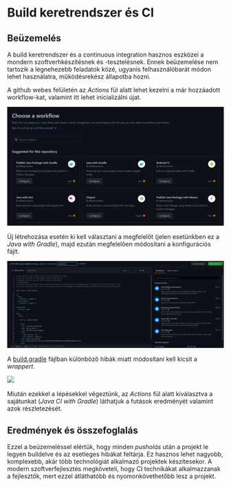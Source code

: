 # Build keretrendszer és CI
## Beüzemelés
A build keretrendszer és a continuous integration hasznos eszközei a mondern szoftverhkészítésnek és -tesztelésnek. Ennek beüzemelése nem tartozik a legnehezebb feladatok közé, ugyanis felhasználóbarát módon lehet használatra, működésrekész állapotba hozni.

A github webes felületén az _Actions_ fül alatt lehet kezelni a már hozzáadott workflow-kat, valamint itt lehet inicializálni újat.

![](pictures/ci/init_ci.png)

Új létrehozása esetén ki kell választani a megfelelőt (jelen esetünkben ez a _Java with Gradle_), majd ezután megfelelően módosítani a konfigurációs fájlt.

![](pictures/ci/ci_config.png)

A [build.gradle](/build.gradle) fájlban különböző hibák miatt módosítani kell kicsit a _wrappert_.

![](pictures/wrapper.png)

Miután ezekkel a lépésekkel végeztünk, az _Actions_ fül alatt kiválasztva a sajátunkat (_Java CI with Gradle_) láthatjuk a futások eredményét valamint azok részletezését.

## Eredmények és összefoglalás
Ezzel a beüzemeléssel elértük, hogy minden _pusholás_ után a projekt le legyen buildelve és az esetleges hibákat feltárja. Ez hasznos lehet nagyobb, komplexebb, akár több technológiát alkalmazó projektek készítesekor. A modern szoftverfejlesztés megköveteli, hogy CI technikákat alkalmazzanak a fejlesztők, mert ezzel átláthatóbb és nyomonkövethetőbb lesz a projekt.